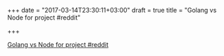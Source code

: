 +++
date = "2017-03-14T23:30:11+03:00"
draft = true
title = "Golang vs Node for project  #reddit"

+++

<p><a href="https://t.co/QJYCjCsVqz">Golang vs Node for project  #reddit</a></p>
